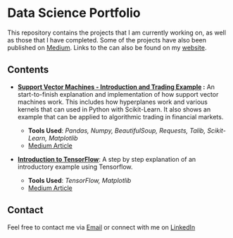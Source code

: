 # Data Science Portfolio
This repository contains the projects that I am currently working on, as well as those that I have completed.  Some of the projects have also been published on [Medium](https://medium.com/@marlon.somwaru). Links to the can also be found on my [website](http://marlonsomwaru.com/).



## Contents

- __[Support Vector Machines - Introduction and Trading Example](https://github.com/MarlonSomwaru/Portfolio/tree/master/Intro%20to%20SVMs) :__
 An start-to-finish explanation and implementation of how support vector machines work. This includes how hyperplanes work and various kernels that can used in Python with Scikit-Learn.  It also shows an example that can be applied to algorithmic trading in financial markets.
    - __Tools Used__: _Pandas, Numpy, BeautifulSoup, Requests, Talib, Scikit-Learn, Matplotlib_
     - [Medium Article](https://towardsdatascience.com/intro-to-support-vector-machines-with-a-trading-example-1d4a7997ced6)

- __[Introduction to TensorFlow](https://github.com/MarlonSomwaru/Portfolio/blob/master/Intro%20to%20TensorFlow/Intro%20to%20Tensorflow.ipynb)__: A step by step explanation of an introductory example using Tensorflow.
     - __Tools Used__: _TensorFlow, Matplotlib_
     - [Medium Article](https://towardsdatascience.com/a-simple-introduction-to-tensorflow-d992eb2e3dbb)

## Contact

 Feel free to contact me via [Email](mailto:marlon.somwaru@gmail.com) or connect with me on [LinkedIn](https://www.linkedin.com/in/marlon-somwaru/)
